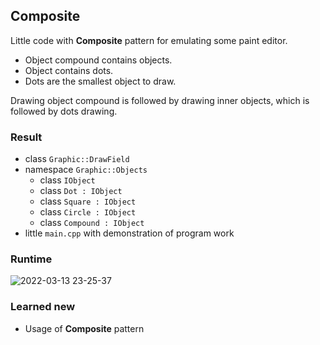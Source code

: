 ## Composite

Little code with **Composite** pattern for emulating some paint editor. 

* Object compound contains objects.
* Object contains dots.
* Dots are the smallest object to draw.

Drawing object compound is followed by drawing inner objects, which is followed by dots drawing.


### Result

* class `Graphic::DrawField`
* namespace `Graphic::Objects`
  + class `IObject`
  + class `Dot : IObject`
  + class `Square : IObject`
  + class `Circle : IObject`
  + class `Compound : IObject`
* little `main.cpp` with demonstration of program work


### Runtime

![2022-03-13 23-25-37](https://user-images.githubusercontent.com/44144647/158078190-9ce199b9-9a0d-4582-b618-0bb97d793991.gif)


### Learned new
* Usage of **Composite** pattern
